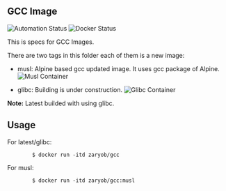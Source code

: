 GCC Image
---------

![Automation Status](https://img.shields.io/docker/cloud/automated/zaryob/gcc?logo=docker&style=flat-square)
![Docker Status](https://img.shields.io/docker/cloud/build/zaryob/gcc?logo=docker&style=flat-square)

This is specs for GCC Images.

There are two tags in this folder each of them is a new image:

* musl: Alpine based gcc updated image. It uses gcc package of Alpine.
![Musl Container](https://img.shields.io/docker/image-size/zaryob/gcc/musl?color=green&label=%22musl%22%20image%20size&logo=codesandbox)

* glibc: Building is under construction.
![Glibc Container](https://img.shields.io/docker/image-size/zaryob/gcc/glibc?color=green&label=%22glibc%22%20image%20size&logo=codesandbox)


**Note:** Latest builded with using glibc.

Usage
-----

For latest/glibc:

```shell
        $ docker run -itd zaryob/gcc
```

For musl:

```shell
        $ docker run -itd zaryob/gcc:musl
```
